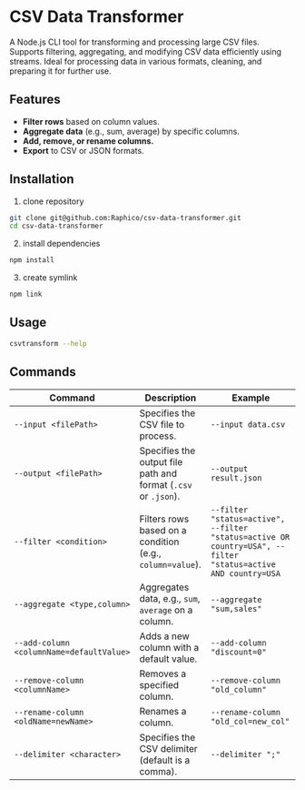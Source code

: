 # CSV Data Transformer

A Node.js CLI tool for transforming and processing large CSV files. Supports filtering, aggregating, and modifying CSV data efficiently using streams. Ideal for processing data in various formats, cleaning, and preparing it for further use.

## Features

-   **Filter rows** based on column values.
-   **Aggregate data** (e.g., sum, average) by specific columns.
-   **Add, remove, or rename columns.**
-   **Export** to CSV or JSON formats.

## Installation

1. clone repository

```bash
git clone git@github.com:Raphico/csv-data-transformer.git
cd csv-data-transformer
```

2. install dependencies

```bash
npm install
```

3. create symlink

```bash
npm link
```

## Usage

```bash
csvtransform --help
```

## Commands

| Command                                  | Description                                                    | Example                                                                                                      |
| ---------------------------------------- | -------------------------------------------------------------- | ------------------------------------------------------------------------------------------------------------ |
| `--input <filePath>`                     | Specifies the CSV file to process.                             | `--input data.csv`                                                                                           |
| `--output <filePath>`                    | Specifies the output file path and format (`.csv` or `.json`). | `--output result.json`                                                                                       |
| `--filter <condition>`                   | Filters rows based on a condition (e.g., `column=value`).      | `--filter "status=active", --filter "status=active OR country=USA", --filter "status=active AND country=USA` |
| `--aggregate <type,column>`              | Aggregates data, e.g., `sum`, `average` on a column.           | `--aggregate "sum,sales"`                                                                                    |
| `--add-column <columnName=defaultValue>` | Adds a new column with a default value.                        | `--add-column "discount=0"`                                                                                  |
| `--remove-column <columnName>`           | Removes a specified column.                                    | `--remove-column "old_column"`                                                                               |
| `--rename-column <oldName=newName>`      | Renames a column.                                              | `--rename-column "old_col=new_col"`                                                                          |
| `--delimiter <character>`                | Specifies the CSV delimiter (default is a comma).              | `--delimiter ";"`                                                                                            |
